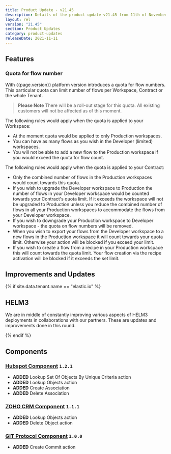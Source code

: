 ```yaml
---
title: Product Update - v21.45
description: Details of the product update v21.45 from 11th of November 2021.
layout: rel
version: "21.45"
section: Product Updates
category: product-updates
releaseDate: 2021-11-11
---
```



## Features

### Quota for flow number

With {{page.version}} platform version introduces a quota for flow numbers. This
particular quota can limit number of flows per Workspace, Contract or the whole Tenant.

> **Please Note** There will be a roll-out stage for this quota. All existing
> customers will not be affected as of this moment.

The following rules would apply when the quota is applied to your Workspace:

*   At the moment quota would be applied to only Production workspaces.
*   You can have as many flows as you wish in the Developer (limited) workspaces.
*   You will not be able to add a new flow to the Production workspace if you would exceed the quota for flow count.

The following rules would apply when the quota is applied to your Contract:

*   Only the combined number of flows in the Production workspaces would count towards this quota.
*   If you wish to upgrade the Developer workspace to Production the number of flows in your Developer workspace would be counted towards your Contract's quota limit. If it exceeds the workspace will not be upgraded to Production unless you reduce the combined number of flows in all your Production workspaces to accommodate the flows from your Developer workspace.
*   If you wish to downgrade your Production workspace to Developer workspace - the quota on flow numbers will be removed.
*   When you wish to export your flows from the Developer workspace to a new flows in the Production workspace it will count towards your quota limit. Otherwise your action will be blocked if you exceed your limit.
*   If you wish to create a flow from a recipe in your Production workspace this will count towards the quota limit. Your flow creation via the recipe activation will be blocked if it exceeds the set limit.

## Improvements and Updates

{% if site.data.tenant.name == "elastic.io" %}

## HELM3

We are in middle of constantly improving various aspects of HELM3 deployments in
collaborations with our partners. These are updates and improvements done in
this round.


{% endif %}


## Components

### [Hubspot Component](/components/hubspot/) `1.2.1`

*   **ADDED** Lookup Set Of Objects By Unique Criteria action
*   **ADDED** Lookup Objects action
*   **ADDED** Create Association
*   **ADDED** Delete Association


### [ZOHO CRM Component](/components/zoho-crm/) `1.1.1`

*   **ADDED** Lookup Objects action
*   **ADDED** Delete Object action

### [GIT Protocol Component](/components/git-protocol/) `1.0.0`

*   **ADDED** Create Commit action
